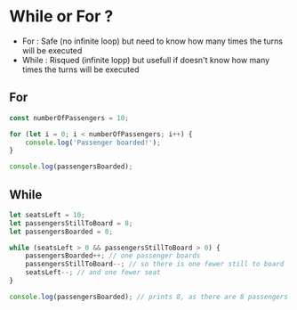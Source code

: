 # While or For ?
* For : Safe (no infinite loop) but need to know how many times the turns will be executed
* While : Risqued (infinite lopp) but usefull if doesn't know how many times the turns will be executed

## For

```javascript
const numberOfPassengers = 10;

for (let i = 0; i < numberOfPassengers; i++) {
    console.log('Passenger boarded!');
}

console.log(passengersBoarded);
```

## While

```javascript
let seatsLeft = 10;
let passengersStillToBoard = 8;
let passengersBoarded = 0;

while (seatsLeft > 0 && passengersStillToBoard > 0) {
    passengersBoarded++; // one passenger boards
    passengersStillToBoard--; // so there is one fewer still to board
    seatsLeft--; // and one fewer seat
}

console.log(passengersBoarded); // prints 8, as there are 8 passengers for 10 seats
```
